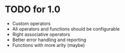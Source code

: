 # TODO for 1.0

* Custom operators
* All operators and functions should be configurable 
* Right associative operators
* Better error handling and reporting
* Functions with more arity (maybe)
